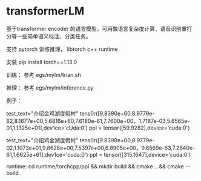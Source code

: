 # transformerLM
基于transformer encoder 的语言模型，可用做语言复杂度计算、语音识别重打分等一些简单语义标注、分类任务。

支持 pytorch 训练推理， libtorch c++ runtime 

安装 pip install torch==1.13.0

训练： 参考 egs/mylm/trian.sh

推理： 参考 egs/mylm/inference.py

例子：

test_text="介绍金鸡湖度假村"
tens0r([9.8390e+60,8.9779e-62,8.1677e+00,5.6816e+60,7.6180e-61,7.7600e+00，1.7187e-03,5.6565e-01,1.1325e+01],dev1ce='cUda:0')
ppl = tensor([59.9282],device='cuda:0')

test_text="介绍鸡金湖度假村"
tens0r([9.8390e+00,8.9779e-02,1.1073e+01,9.8628e+00,7.5397e+00,6.8905e+00，9.6569e-63,7.2640e-61,1.6625e+61],dev1ce='cuda:0')
ppl = tensor([315.1647],device='cuda:0')




runtime:  cd runtime/torchcpp/ppl && mkdir build  && cmake ..  && cmake --build .

